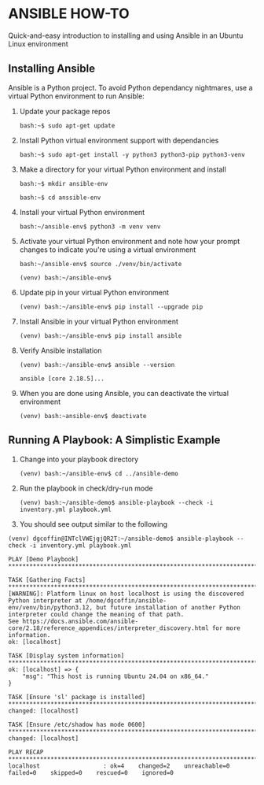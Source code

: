 # ANSIBLE HOW-TO
Quick-and-easy introduction to installing and using Ansible in an Ubuntu Linux environment

## Installing Ansible
Ansible is a Python project. To avoid Python dependancy nightmares, use a virtual Python environment to run Ansible:

1. Update your package repos
   
   `bash:~$ sudo apt-get update`

2. Install Python virtual environment support with dependancies
   
   `bash:~$ sudo apt-get install -y python3 python3-pip python3-venv`

3. Make a directory for your virtual Python environment and install
   
   `bash:~$ mkdir ansible-env`
   
   `bash:~$ cd anssible-env`

4. Install your virtual Python environment
   
   `bash:~/ansible-env$ python3 -m venv venv`

5. Activate your virtual Python environment and note how your prompt changes to indicate you're using a virtual environment
    
   `bash:~/ansible-env$ source ./venv/bin/activate`
   
   `(venv) bash:~/ansible-env$`

6. Update pip in your virtual Python environment
    
   `(venv) bash:~/ansible-env$ pip install --upgrade pip`

7. Install Ansible in your virtual Python environment
    
   `(venv) bash:~/ansible-env$ pip install ansible`

8. Verify Ansible installation
    
   `(venv) bash:~/ansible-env$ ansible --version`
   
   `ansible [core 2.18.5]...`
   
9. When you are done using Ansible, you can deactivate the virtual environment
   
   `(venv) bash:~ansible-env$ deactivate`

## Running A Playbook: A Simplistic Example

1. Change into your playbook directory
   
   `(venv) bash:~/ansible-env$ cd ../ansible-demo`

2. Run the playbook in check/dry-run mode
   
   `(venv) bash:~/ansible-demo$ ansible-playbook --check -i inventory.yml playbook.yml`

3. You should see output similar to the following
```
(venv) dgcoffin@INTclVWEjgjQR2T:~/ansible-demo$ ansible-playbook --check -i inventory.yml playbook.yml

PLAY [Demo Playbook] ***************************************************************************************************

TASK [Gathering Facts] *************************************************************************************************
[WARNING]: Platform linux on host localhost is using the discovered Python interpreter at /home/dgcoffin/ansible-
env/venv/bin/python3.12, but future installation of another Python interpreter could change the meaning of that path.
See https://docs.ansible.com/ansible-core/2.18/reference_appendices/interpreter_discovery.html for more information.
ok: [localhost]

TASK [Display system information] **************************************************************************************
ok: [localhost] => {
    "msg": "This host is running Ubuntu 24.04 on x86_64."
}

TASK [Ensure 'sl' package is installed] ********************************************************************************
changed: [localhost]

TASK [Ensure /etc/shadow has mode 0600] ********************************************************************************
changed: [localhost]

PLAY RECAP *************************************************************************************************************
localhost                  : ok=4    changed=2    unreachable=0    failed=0    skipped=0    rescued=0    ignored=0
```
